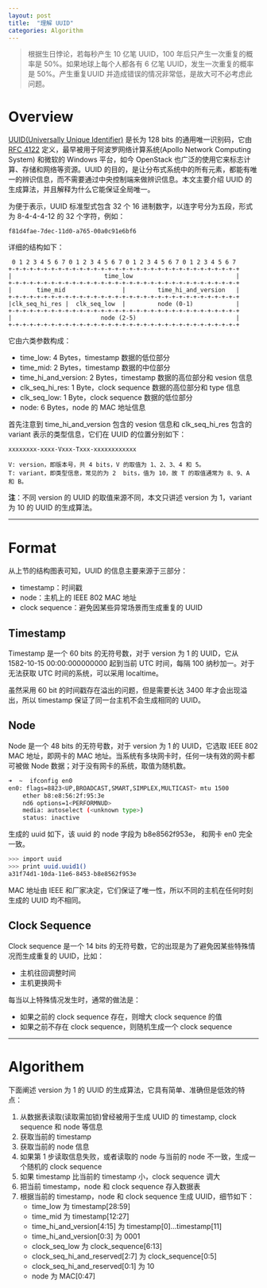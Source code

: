 ```yaml
---
layout: post
title:  "理解 UUID"
categories: Algorithm
---
```



> 根据生日悖论，若每秒产生 10 亿笔 UUID，100 年后只产生一次重复的概率是 50%。如果地球上每个人都各有 6 亿笔 UUID，发生一次重复的概率是 50%。产生重复UUID 并造成错误的情况非常低，是故大可不必考虑此问题。

# Overview[UUID(Universally Unique Identifier)](https://en.wikipedia.org/wiki/Universally_unique_identifier) 是长为 128 bits 的通用唯一识别码，它由 [RFC 4122](https://www.ietf.org/rfc/rfc4122.txt) 定义，最早被用于阿波罗网络计算系统(Apollo Network Computing System) 和微软的 Windows 平台，如今 OpenStack 也广泛的使用它来标志计算、存储和网络等资源。UUID 的目的，是让分布式系统中的所有元素，都能有唯一的辨识信息，而不需要通过中央控制端来做辨识信息。本文主要介绍 UUID 的生成算法，并且解释为什么它能保证全局唯一。

为便于表示，UUID 标准型式包含 32 个 16 进制数字，以连字号分为五段，形式为 8\-4\-4\-4\-12 的 32 个字符，例如：

~~~
f81d4fae-7dec-11d0-a765-00a0c91e6bf6
~~~
详细的结构如下：
~~~ 0 1 2 3 4 5 6 7 0 1 2 3 4 5 6 7 0 1 2 3 4 5 6 7 0 1 2 3 4 5 6 7+-+-+-+-+-+-+-+-+-+-+-+-+-+-+-+-+-+-+-+-+-+-+-+-+-+-+-+-+-+-+-+-+|                          time_low                             |+-+-+-+-+-+-+-+-+-+-+-+-+-+-+-+-+-+-+-+-+-+-+-+-+-+-+-+-+-+-+-+-+|       time_mid                |         time_hi_and_version   |+-+-+-+-+-+-+-+-+-+-+-+-+-+-+-+-+-+-+-+-+-+-+-+-+-+-+-+-+-+-+-+-+|clk_seq_hi_res |  clk_seq_low  |         node (0-1)            |+-+-+-+-+-+-+-+-+-+-+-+-+-+-+-+-+-+-+-+-+-+-+-+-+-+-+-+-+-+-+-+-+|                         node (2-5)                            |+-+-+-+-+-+-+-+-+-+-+-+-+-+-+-+-+-+-+-+-+-+-+-+-+-+-+-+-+-+-+-+-+
~~~


它由六类参数构成：

- time_low: 4 Bytes，timestamp 数据的低位部分
- time_mid: 2 Bytes，timestamp 数据的中位部分
- time_hi_and_version: 2 Bytes，timestamp 数据的高位部分和 vesion 信息
- clk_seq_hi_res: 1 Byte，clock sequence 数据的高位部分和 type 信息
- clk_seq_low: 1 Byte，clock sequence 数据的低位部分
- node: 6 Bytes，node 的 MAC 地址信息

首先注意到 time_hi_and_version 包含的 vesion 信息和 clk_seq_hi_res 包含的 variant 表示的类型信息，它们在 UUID 的位置分别如下：

~~~
xxxxxxxx-xxxx-Vxxx-Txxx-xxxxxxxxxxxx

V: version，即版本号，共 4 bits，V 的取值为 1、2、3、4 和 5。
T: variant，即类型信息，常见的为 2  bits，值为 10，故 T 的取值通常为 8、9、A 和 B。
~~~

__注__：不同 version 的 UUID 的取值来源不同，本文只讲述 version 为 1，variant 为 10 的 UUID 的生成算法。

--------

# Format

从上节的结构图表可知，UUID 的信息主要来源于三部分：

- timestamp：时间戳
- node：主机上的 IEEE 802 MAC 地址
- clock sequence：避免因某些异常场景而生成重复的 UUID


## Timestamp

Timestamp 是一个 60 bits 的无符号数，对于 version 为 1 的 UUID，它从 1582-10-15 00:00:000000000 起到当前 UTC 时间，每隔 100 纳秒加一。对于无法获取 UTC 时间的系统，可以采用 localtime。

虽然采用 60 bit 的时间戳存在溢出的问题，但是需要长达 3400 年才会出现溢出，所以 timestamp 保证了同一台主机不会生成相同的 UUID。

## Node

Node 是一个 48 bits 的无符号数，对于 version 为 1 的 UUID，它选取 IEEE 802 MAC 地址，即网卡的 MAC 地址。当系统有多块网卡时，任何一块有效的网卡都可被做 Node 数据；对于没有网卡的系统，取值为随机数。

~~~ bash
➜  ~  ifconfig en0
en0: flags=8823<UP,BROADCAST,SMART,SIMPLEX,MULTICAST> mtu 1500
	ether b8:e8:56:2f:95:3e
	nd6 options=1<PERFORMNUD>
	media: autoselect (<unknown type>)
	status: inactive
~~~

生成的 uuid 如下，该 uuid 的 node 字段为 b8e8562f953e， 和网卡 en0 完全一致。 

~~~ bash
>>> import uuid
>>> print uuid.uuid1()
a31f74d1-10da-11e6-8453-b8e8562f953e
~~~

MAC 地址由 IEEE 和厂家决定，它们保证了唯一性，所以不同的主机在任何时刻生成的 UUID 均不相同。

## Clock Sequence

Clock sequence 是一个 14 bits 的无符号数，它的出现是为了避免因某些特殊情况而生成重复的 UUID，比如：

- 主机往回调整时间
- 主机更换网卡

每当以上特殊情况发生时，通常的做法是：

- 如果之前的 clock sequence 存在，则增大 clock sequence 的值
- 如果之前不存在 clock sequence，则随机生成一个 clock sequence--------------

# Algorithem

下面阐述 version 为 1 的 UUID 的生成算法，它具有简单、准确但是低效的特点：

1. 从数据表读取(读取需加锁)曾经被用于生成 UUID 的 timestamp, clock sequence 和 node 等信息
2. 获取当前的 timestamp
3. 获取当前的 node 信息
4. 如果第 1 步读取信息失败，或者读取的 node 与当前的 node 不一致，生成一个随机的 clock sequence
5. 如果 timestamp 比当前的 timestamp 小，clock sequence 调大
6. 把当前 timestamp，node 和 clock sequence 存入数据表
7. 根据当前的 timestamp，node 和 clock sequence 生成 UUID，细节如下： 
	- time_low 为 timestamp[28:59]
	- time_mid 为 timestamp[12:27]
	- time_hi_and_version[4:15] 为 timestamp[0]...timestamp[11]
	- time_hi_and_version[0:3] 为 0001
	- clock_seq_low 为 clock_sequence[6:13]
	- clock_seq_hi_and_reserved[2:7] 为 clock_sequence[0:5]
	- clock_seq_hi_and_reserved[0:1] 为 10
	- node 为 MAC[0:47]